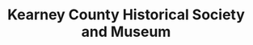 ---
layout: repo
title: "Kearney County Historical Society and Museum"
id: 11708
permalink: repos/11708/
---